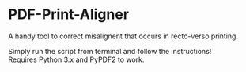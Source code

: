 # PDF-Print-Aligner
A handy tool to correct misalignent that occurs in recto-verso printing.

Simply run the script from terminal and follow the instructions!<br/>
Requires Python 3.x and PyPDF2 to work.
